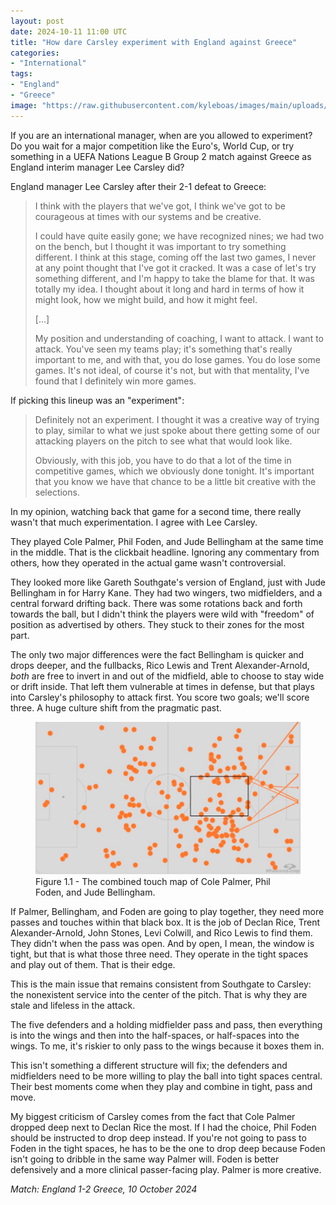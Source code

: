 ```yaml
---
layout: post
date: 2024-10-11 11:00 UTC
title: "How dare Carsley experiment with England against Greece"
categories:
- "International"
tags:
- "England"
- "Greece"
image: "https://raw.githubusercontent.com/kyleboas/images/main/uploads/2024/10/11/Image-11Oct2024_01:11:23.png"
---
```


If you are an international manager, when are you allowed to experiment? Do you wait for a major competition like the Euro's, World Cup, or try something in a UEFA Nations League B Group 2 match against Greece as England interim manager Lee Carsley did?

<!---more--->

England manager Lee Carsley after their 2-1 defeat to Greece:

> I think with the players that we've got, I think we've got to be courageous at times with our systems and be creative.
> 
> I could have quite easily gone; we have recognized nines; we had two on the bench, but I thought it was important to try something different. I think at this stage, coming off the last two games, I never at any point thought that I've got it cracked. It was a case of let's try something different, and I'm happy to take the blame for that. It was totally my idea. I thought about it long and hard in terms of how it might look, how we might build, and how it might feel.
> 
> [...]
> 
> My position and understanding of coaching, I want to attack. I want to attack. You've seen my teams play; it's something that's really important to me, and with that, you do lose games. You do lose some games. It's not ideal, of course it's not, but with that mentality, I've found that I definitely win more games. 

If picking this lineup was an "experiment":

> Definitely not an experiment. I thought it was a creative way of trying to play, similar to what we just spoke about there getting some of our attacking players on the pitch to see what that would look like. 
> 
> Obviously, with this job, you have to do that a lot of the time in competitive games, which we obviously done tonight. It's important that you know we have that chance to be a little bit creative with the selections.

In my opinion, watching back that game for a second time, there really wasn't that much experimentation. I agree with Lee Carsley. 

They played Cole Palmer, Phil Foden, and Jude Bellingham at the same time in the middle. That is the clickbait headline. Ignoring any commentary from others, how they operated in the actual game wasn't controversial.

They looked more like Gareth Southgate's version of England, just with Jude Bellingham in for Harry Kane. They had two wingers, two midfielders, and a central forward drifting back. There was some rotations back and forth towards the ball, but I didn't think the players were wild with "freedom" of position as advertised by others. They stuck to their zones for the most part.

The only two major differences were the fact Bellingham is quicker and drops deeper, and the fullbacks, Rico Lewis and Trent Alexander-Arnold, *both* are free to invert in and out of the midfield, able to choose to stay wide or drift inside. That left them vulnerable at times in defense, but that plays into Carsley's philosophy to attack first. You score two goals; we'll score three. A huge culture shift from the pragmatic past.

<figure>
    <img src="https://raw.githubusercontent.com/kyleboas/images/main/uploads/2024/10/11/Image-11Oct2024_01:39:11.png">
    <figcaption>Figure 1.1 - The combined touch map of Cole Palmer, Phil Foden, and Jude Bellingham.</figcaption>
</figure>

If Palmer, Bellingham, and Foden are going to play together, they need more passes and touches within that black box. It is the job of Declan Rice, Trent Alexander-Arnold, John Stones, Levi Colwill, and Rico Lewis to find them. They didn't when the pass was open. And by open, I mean, the window is tight, but that is what those three need. They operate in the tight spaces and play out of them. That is their edge. 

This is the main issue that remains consistent from Southgate to Carsley: the nonexistent service into the center of the pitch. That is why they are stale and lifeless in the attack.

The five defenders and a holding midfielder pass and pass, then everything is into the wings and then into the half-spaces, or half-spaces into the wings. To me, it's riskier to only pass to the wings because it boxes them in. 

This isn't something a different structure will fix; the defenders and midfielders need to be more willing to play the ball into tight spaces central. Their best moments come when they play and combine in tight, pass and move. 

My biggest criticism of Carsley comes from the fact that Cole Palmer dropped deep next to Declan Rice the most. If I had the choice, Phil Foden should be instructed to drop deep instead. If you're not going to pass to Foden in the tight spaces, he has to be the one to drop deep because Foden isn't going to dribble in the same way Palmer will. Foden is better defensively and a more clinical passer-facing play. Palmer is more creative. 

*Match: England 1-2 Greece, 10 October 2024*